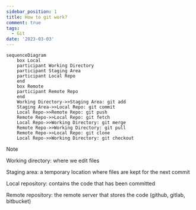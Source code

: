 ```yaml
---
sidebar_position: 1
title: How to git work?
comment: true
tags:
  - Git
date: '2023-03-03'
---
```


```mermaid
sequenceDiagram
    box Local
    participant Working Directory
    participant Staging Area
    participant Local Repo
    end
    box Remote
    participant Remote Repo
    end
    Working Directory->>Staging Area: git add
    Staging Area->>Local Repo: git commit
    Local Repo->>Remote Repo: git push
    Remote Repo->>Local Repo: git fetch
    Local Repo->>Working Directory: git merge
    Remote Repo->>Working Directory: git pull
    Remote Repo->>Local Repo: git clone
    Local Repo->>Working Directory: git checkout
```

> [!NOTE]
> Working directory: where we edit files
>
> Staging area: a temporary location where files are kept for the next commit
>
> Local repository: contains the code that has been committed
>
> Remote repository: the remote server that stores the code (github, gitlab, bitbucket)
